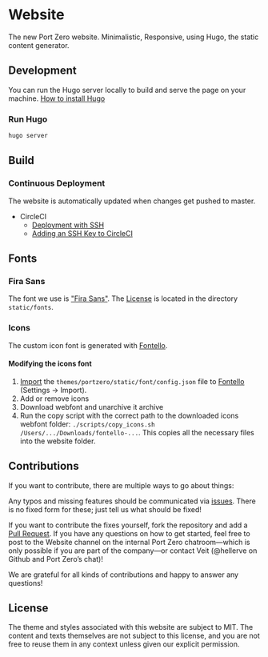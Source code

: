 # Website

The new Port Zero website. Minimalistic, Responsive, using Hugo, the static
content generator.

## Development

You can run the Hugo server locally to build and serve the page on your machine.
[How to install Hugo](https://gohugo.io/getting-started/installing/)

### Run Hugo

```sh
hugo server
```

## Build

### Continuous Deployment

The website is automatically updated when changes get pushed to master.

* CircleCI
  * [Deployment with SSH](https://circleci.com/docs/2.0/deployment-integrations/#ssh)
  * [Adding an SSH Key to CircleCI](https://circleci.com/docs/2.0/add-ssh-key/)

## Fonts

### Fira Sans

The font we use is ["Fira Sans"](https://github.com/mozilla/Fira). The [License](themes/portzero/static/font/LICENSE) is located in the directory `static/fonts`.

### Icons

The custom icon font is generated with [Fontello](http://fontello.com/).

#### Modifying the icons font

1. [Import](https://github.com/fontello/fontello/wiki/How-to-save-and-load-projects) the `themes/portzero/static/font/config.json` file
to [Fontello](http://fontello.com/) (Settings -> Import).
2. Add or remove icons
3. Download webfont and unarchive it archive
4. Run the copy script with the correct path to the downloaded icons webfont folder: `./scripts/copy_icons.sh /Users/.../Downloads/fontello-...`. This copies all the necessary files into the website folder.

## Contributions

If you want to contribute, there are multiple ways to go about things:

Any typos and missing features should be communicated via [issues](/issues/new).
There is no fixed form for these; just tell us what should be fixed!

If you want to contribute the fixes yourself, fork the repository and add a
[Pull Request](/compare). If you have any questions on how to get started,
feel free to post to the Website channel on the internal Port Zero chatroom—which
is only possible if you are part of the company—or contact Veit (@hellerve on
Github and Port Zero’s chat)!

We are grateful for all kinds of contributions and happy to answer any questions!

## License

The theme and styles associated with this website are subject to MIT. The
content and texts themselves are not subject to this license, and you are not
free to reuse them in any context unless given our explicit permission.
